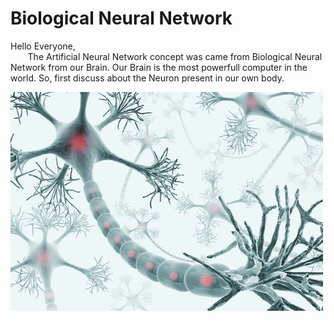 # Biological Neural Network

Hello Everyone,<br>
&nbsp;&nbsp;&nbsp;&nbsp;&nbsp;&nbsp; The Artificial Neural Network concept was came from Biological Neural Network from our Brain. Our Brain is the most powerfull computer in the world. 
So, first discuss about the Neuron present in our own body.

![Brain Neuron Image](Image/Brain%20neuron.jpg)
